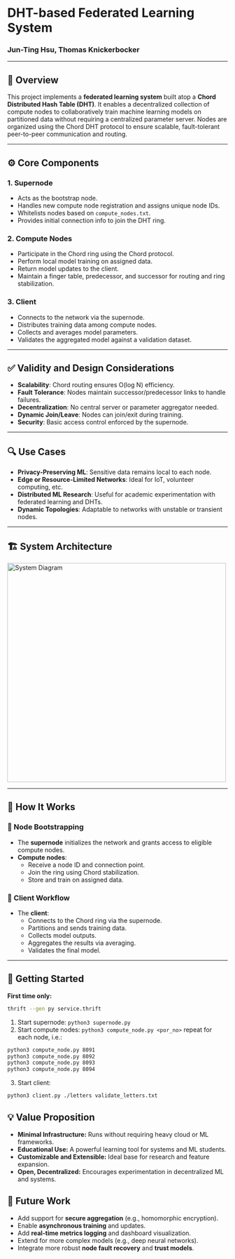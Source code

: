 # DHT-based Federated Learning System  
### Jun-Ting Hsu, Thomas Knickerbocker  

---

## 🧠 Overview

This project implements a **federated learning system** built atop a **Chord Distributed Hash Table (DHT)**. It enables a decentralized collection of compute nodes to collaboratively train machine learning models on partitioned data without requiring a centralized parameter server. Nodes are organized using the Chord DHT protocol to ensure scalable, fault-tolerant peer-to-peer communication and routing.

---

## ⚙️ Core Components

### 1. **Supernode**
- Acts as the bootstrap node.
- Handles new compute node registration and assigns unique node IDs.
- Whitelists nodes based on `compute_nodes.txt`.
- Provides initial connection info to join the DHT ring.

### 2. **Compute Nodes**
- Participate in the Chord ring using the Chord protocol.
- Perform local model training on assigned data.
- Return model updates to the client.
- Maintain a finger table, predecessor, and successor for routing and ring stabilization.

### 3. **Client**
- Connects to the network via the supernode.
- Distributes training data among compute nodes.
- Collects and averages model parameters.
- Validates the aggregated model against a validation dataset.

---

## ✅ Validity and Design Considerations

- **Scalability**: Chord routing ensures O(log N) efficiency.
- **Fault Tolerance**: Nodes maintain successor/predecessor links to handle failures.
- **Decentralization**: No central server or parameter aggregator needed.
- **Dynamic Join/Leave**: Nodes can join/exit during training.
- **Security**: Basic access control enforced by the supernode.

---

## 🔍 Use Cases

- **Privacy-Preserving ML**: Sensitive data remains local to each node.
- **Edge or Resource-Limited Networks**: Ideal for IoT, volunteer computing, etc.
- **Distributed ML Research**: Useful for academic experimentation with federated learning and DHTs.
- **Dynamic Topologies**: Adaptable to networks with unstable or transient nodes.

---

## 🏗️ System Architecture

<img src="./DHT%20Diagram.png" alt="System Diagram" title="System Diagram" length="1200" width="500" />

---

## 🔄 How It Works

### 🧭 Node Bootstrapping
- The **supernode** initializes the network and grants access to eligible compute nodes.
- **Compute nodes**:
  - Receive a node ID and connection point.
  - Join the ring using Chord stabilization.
  - Store and train on assigned data.

### 🤝 Client Workflow
- The **client**:
  - Connects to the Chord ring via the supernode.
  - Partitions and sends training data.
  - Collects model outputs.
  - Aggregates the results via averaging.
  - Validates the final model.

---

## 🚀 Getting Started
**First time only:**
```bash
thrift --gen py service.thrift
```
1. Start supernode:
`python3 supernode.py`
2. Start compute nodes:
`python3 compute_node.py <por_no>`
repeat for each node, i.e.:
```bash
python3 compute_node.py 8091
python3 compute_node.py 8092
python3 compute_node.py 8093
python3 compute_node.py 8094 
```
3. Start client:
```bash
python3 client.py ./letters validate_letters.txt
```

## 💡 Value Proposition

- **Minimal Infrastructure:** Runs without requiring heavy cloud or ML frameworks.  
- **Educational Use:** A powerful learning tool for systems and ML students.  
- **Customizable and Extensible:** Ideal base for research and feature expansion.  
- **Open, Decentralized:** Encourages experimentation in decentralized ML and systems.  

## 🔮 Future Work

- Add support for **secure aggregation** (e.g., homomorphic encryption).  
- Enable **asynchronous training** and updates.  
- Add **real-time metrics logging** and dashboard visualization.  
- Extend for more complex models (e.g., deep neural networks).  
- Integrate more robust **node fault recovery** and **trust models**.  
